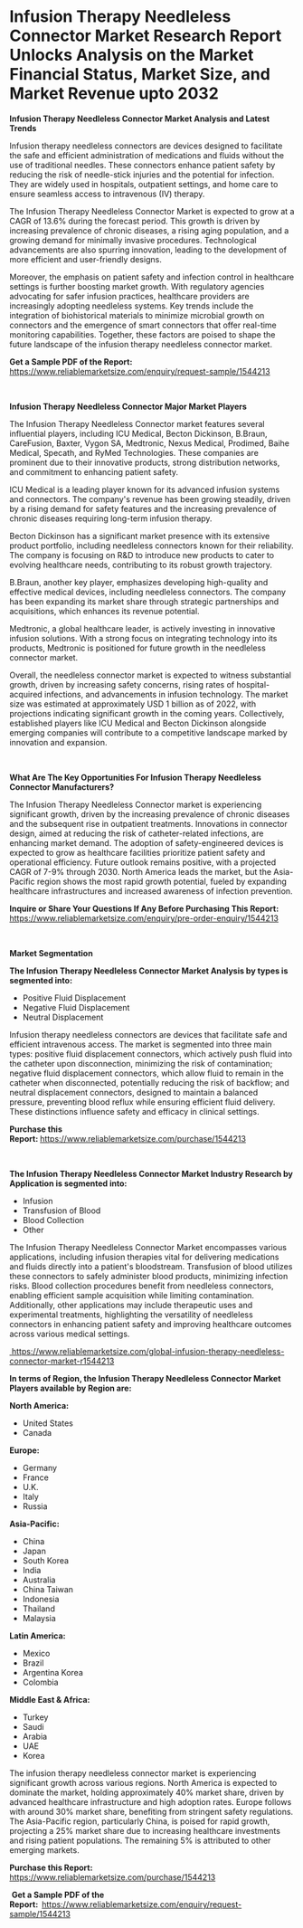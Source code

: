 <p><h1>Infusion Therapy Needleless Connector Market Research Report Unlocks Analysis on the Market Financial Status, Market Size, and Market Revenue upto 2032</h1></p><p><strong>Infusion Therapy Needleless Connector Market Analysis and Latest Trends</strong></p>
<p><p>Infusion therapy needleless connectors are devices designed to facilitate the safe and efficient administration of medications and fluids without the use of traditional needles. These connectors enhance patient safety by reducing the risk of needle-stick injuries and the potential for infection. They are widely used in hospitals, outpatient settings, and home care to ensure seamless access to intravenous (IV) therapy.</p><p>The Infusion Therapy Needleless Connector Market is expected to grow at a CAGR of 13.6% during the forecast period. This growth is driven by increasing prevalence of chronic diseases, a rising aging population, and a growing demand for minimally invasive procedures. Technological advancements are also spurring innovation, leading to the development of more efficient and user-friendly designs.</p><p>Moreover, the emphasis on patient safety and infection control in healthcare settings is further boosting market growth. With regulatory agencies advocating for safer infusion practices, healthcare providers are increasingly adopting needleless systems. Key trends include the integration of biohistorical materials to minimize microbial growth on connectors and the emergence of smart connectors that offer real-time monitoring capabilities. Together, these factors are poised to shape the future landscape of the infusion therapy needleless connector market.</p></p>
<p><strong>Get a Sample PDF of the Report:&nbsp;</strong> <a href="https://www.reliablemarketsize.com/enquiry/request-sample/1544213?utm_campaign=3536&utm_medium=2&utm_source=Github&utm_content=ia&utm_term=14042025&utm_id=infusion-therapy-needleless-connector">https://www.reliablemarketsize.com/enquiry/request-sample/1544213</a></p>
<p>&nbsp;</p>
<p><strong>Infusion Therapy Needleless Connector Major Market Players</strong></p>
<p><p>The Infusion Therapy Needleless Connector market features several influential players, including ICU Medical, Becton Dickinson, B.Braun, CareFusion, Baxter, Vygon SA, Medtronic, Nexus Medical, Prodimed, Baihe Medical, Specath, and RyMed Technologies. These companies are prominent due to their innovative products, strong distribution networks, and commitment to enhancing patient safety.</p><p>ICU Medical is a leading player known for its advanced infusion systems and connectors. The company's revenue has been growing steadily, driven by a rising demand for safety features and the increasing prevalence of chronic diseases requiring long-term infusion therapy. </p><p>Becton Dickinson has a significant market presence with its extensive product portfolio, including needleless connectors known for their reliability. The company is focusing on R&D to introduce new products to cater to evolving healthcare needs, contributing to its robust growth trajectory.</p><p>B.Braun, another key player, emphasizes developing high-quality and effective medical devices, including needleless connectors. The company has been expanding its market share through strategic partnerships and acquisitions, which enhances its revenue potential.</p><p>Medtronic, a global healthcare leader, is actively investing in innovative infusion solutions. With a strong focus on integrating technology into its products, Medtronic is positioned for future growth in the needleless connector market.</p><p>Overall, the needleless connector market is expected to witness substantial growth, driven by increasing safety concerns, rising rates of hospital-acquired infections, and advancements in infusion technology. The market size was estimated at approximately USD 1 billion as of 2022, with projections indicating significant growth in the coming years. Collectively, established players like ICU Medical and Becton Dickinson alongside emerging companies will contribute to a competitive landscape marked by innovation and expansion.</p></p>
<p>&nbsp;</p>
<p><strong>What Are The Key Opportunities For Infusion Therapy Needleless Connector Manufacturers?</strong></p>
<p><p>The Infusion Therapy Needleless Connector market is experiencing significant growth, driven by the increasing prevalence of chronic diseases and the subsequent rise in outpatient treatments. Innovations in connector design, aimed at reducing the risk of catheter-related infections, are enhancing market demand. The adoption of safety-engineered devices is expected to grow as healthcare facilities prioritize patient safety and operational efficiency. Future outlook remains positive, with a projected CAGR of 7-9% through 2030. North America leads the market, but the Asia-Pacific region shows the most rapid growth potential, fueled by expanding healthcare infrastructures and increased awareness of infection prevention.</p></p>
<p><strong>Inquire or Share Your Questions If Any Before Purchasing This Report:</strong> <a href="https://www.reliablemarketsize.com/enquiry/pre-order-enquiry/1544213?utm_campaign=3536&utm_medium=2&utm_source=Github&utm_content=ia&utm_term=14042025&utm_id=infusion-therapy-needleless-connector">https://www.reliablemarketsize.com/enquiry/pre-order-enquiry/1544213</a></p>
<p>&nbsp;</p>
<p><strong>Market Segmentation</strong></p>
<p><strong>The Infusion Therapy Needleless Connector Market Analysis by types is segmented into:</strong></p>
<p><ul><li>Positive Fluid Displacement</li><li>Negative Fluid Displacement</li><li>Neutral Displacement</li></ul></p>
<p><p>Infusion therapy needleless connectors are devices that facilitate safe and efficient intravenous access. The market is segmented into three main types: positive fluid displacement connectors, which actively push fluid into the catheter upon disconnection, minimizing the risk of contamination; negative fluid displacement connectors, which allow fluid to remain in the catheter when disconnected, potentially reducing the risk of backflow; and neutral displacement connectors, designed to maintain a balanced pressure, preventing blood reflux while ensuring efficient fluid delivery. These distinctions influence safety and efficacy in clinical settings.</p></p>
<p><strong>Purchase this Report:&nbsp;</strong><a href="https://www.reliablemarketsize.com/purchase/1544213?utm_campaign=3536&utm_medium=2&utm_source=Github&utm_content=ia&utm_term=14042025&utm_id=infusion-therapy-needleless-connector">https://www.reliablemarketsize.com/purchase/1544213</a></p>
<p>&nbsp;</p>
<p><strong>The Infusion Therapy Needleless Connector Market Industry Research by Application is segmented into:</strong></p>
<p><ul><li>Infusion</li><li>Transfusion of Blood</li><li>Blood Collection</li><li>Other</li></ul></p>
<p><p>The Infusion Therapy Needleless Connector Market encompasses various applications, including infusion therapies vital for delivering medications and fluids directly into a patient's bloodstream. Transfusion of blood utilizes these connectors to safely administer blood products, minimizing infection risks. Blood collection procedures benefit from needleless connectors, enabling efficient sample acquisition while limiting contamination. Additionally, other applications may include therapeutic uses and experimental treatments, highlighting the versatility of needleless connectors in enhancing patient safety and improving healthcare outcomes across various medical settings.</p></p>
<p><a href="https://www.reliablemarketsize.com/global-infusion-therapy-needleless-connector-market-r1544213?utm_campaign=3536&utm_medium=2&utm_source=Github&utm_content=ia&utm_term=14042025&utm_id=infusion-therapy-needleless-connector">&nbsp;https://www.reliablemarketsize.com/global-infusion-therapy-needleless-connector-market-r1544213</a></p>
<p><strong>In terms of Region, the Infusion Therapy Needleless Connector Market Players available by Region are:</strong></p>
<p>
    <p> <strong> North America: </strong>
        <ul>
            <li>United States</li>
            <li>Canada</li>
        </ul>
        </p> 
    <p> <strong> Europe: </strong>
        <ul>
            <li>Germany</li>
            <li>France</li>
            <li>U.K.</li>
            <li>Italy</li>
            <li>Russia</li>
        </ul>
        </p> 
    <p> <strong> Asia-Pacific: </strong>
        <ul>
            <li>China</li>
            <li>Japan</li>
            <li>South Korea</li>
            <li>India</li>
            <li>Australia</li>
            <li>China Taiwan</li>
            <li>Indonesia</li>
            <li>Thailand</li>
            <li>Malaysia</li>
        </ul>
        </p> 
    <p> <strong> Latin America: </strong>
        <ul>
            <li>Mexico</li>
            <li>Brazil</li>
            <li>Argentina Korea</li>
            <li>Colombia</li>
        </ul>
        </p> 
    <p> <strong> Middle East & Africa: </strong>
        <ul>
            <li>Turkey</li>
            <li>Saudi</li>
            <li>Arabia</li>
            <li>UAE</li>
            <li>Korea</li>
        </ul>
    </p>
    </p>
<p><p>The infusion therapy needleless connector market is experiencing significant growth across various regions. North America is expected to dominate the market, holding approximately 40% market share, driven by advanced healthcare infrastructure and high adoption rates. Europe follows with around 30% market share, benefiting from stringent safety regulations. The Asia-Pacific region, particularly China, is poised for rapid growth, projecting a 25% market share due to increasing healthcare investments and rising patient populations. The remaining 5% is attributed to other emerging markets.</p></p>
<p><strong>Purchase this Report: </strong><a href="https://www.reliablemarketsize.com/purchase/1544213?utm_campaign=3536&utm_medium=2&utm_source=Github&utm_content=ia&utm_term=14042025&utm_id=infusion-therapy-needleless-connector">https://www.reliablemarketsize.com/purchase/1544213</a></p>
<p>&nbsp;<strong>Get a Sample PDF of the Report:&nbsp;&nbsp;</strong><a href="https://www.reliablemarketsize.com/enquiry/request-sample/1544213?utm_campaign=3536&utm_medium=2&utm_source=Github&utm_content=ia&utm_term=14042025&utm_id=infusion-therapy-needleless-connector">https://www.reliablemarketsize.com/enquiry/request-sample/1544213</a></p>
<p><strong></strong></p>
<p><p></p><p></p><p></p></p>
